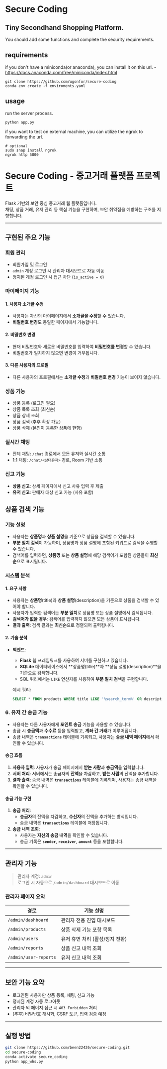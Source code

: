 # Secure Coding

## Tiny Secondhand Shopping Platform.

You should add some functions and complete the security requirements.

## requirements

if you don't have a miniconda(or anaconda), you can install it on this url. - https://docs.anaconda.com/free/miniconda/index.html

```
git clone https://github.com/ugonfor/secure-coding
conda env create -f enviroments.yaml
```

## usage

run the server process.

```
python app.py
```

if you want to test on external machine, you can utilize the ngrok to forwarding the url.
```
# optional
sudo snap install ngrok
ngrok http 5000
```
# Secure Coding - 중고거래 플랫폼 프로젝트

Flask 기반의 보안 중심 중고거래 웹 플랫폼입니다.  
채팅, 상품 거래, 유저 관리 등 핵심 기능을 구현하며, 보안 취약점을 예방하는 구조를 지향합니다.

---

## 구현된 주요 기능

### 회원 관리
- 회원가입 및 로그인
- `admin` 계정 로그인 시 관리자 대시보드로 자동 이동
- 정지된 계정 로그인 시 접근 차단 (`is_active = 0`)

### 마이페이지 기능

#### 1. 사용자 소개글 수정
- 사용자는 자신의 마이페이지에서 **소개글을 수정**할 수 있습니다.
- **비밀번호 변경**도 동일한 페이지에서 가능합니다.

#### 2. 비밀번호 변경
- 현재 비밀번호와 새로운 비밀번호를 입력하여 **비밀번호를 변경**할 수 있습니다.
- 비밀번호가 일치하지 않으면 변경이 거부됩니다.

#### 3. 다른 사용자의 프로필
- 다른 사용자의 프로필에서는 **소개글 수정**과 **비밀번호 변경** 기능이 보이지 않습니다.

### 상품 기능
- 상품 등록 (로그인 필요)
- 상품 목록 조회 (최신순)
- 상품 상세 조회
- 상품 검색 (추후 확장 가능)
- 상품 삭제 (본인이 등록한 상품에 한함)

### 실시간 채팅
- 전체 채팅: `/chat` 경로에서 모든 유저와 실시간 소통
- 1:1 채팅: `/chat/<상대유저>` 경로, Room 기반 소통

### 신고 기능
- **상품 신고**: 상세 페이지에서 신고 사유 입력 후 제출
- **유저 신고**: 판매자 대상 신고 가능 (사유 포함)

## 상품 검색 기능

### 기능 설명
- 사용자는 **상품명**과 **상품 설명**을 기준으로 상품을 검색할 수 있습니다.
- **부분 일치 검색**이 가능하며, 상품명과 상품 설명에 포함된 키워드로 검색을 수행할 수 있습니다.
- 검색어를 입력하면, **상품명** 또는 **상품 설명**에 해당 검색어가 포함된 상품들이 **최신순**으로 표시됩니다.

### 시스템 분석

#### 1. 요구 사항
- 사용자는 **상품명**(title)과 **상품 설명**(description)을 기준으로 상품을 검색할 수 있어야 합니다.
- 사용자가 입력한 검색어는 **부분 일치**로 상품명 또는 상품 설명에서 검색됩니다.
- **검색어가 없을 경우**: 검색어를 입력하지 않으면 모든 상품이 표시됩니다.
- **결과 출력**: 검색 결과는 **최신순**으로 정렬되어 출력됩니다.

#### 2. 기술 분석
- **백엔드**:
  - **Flask** 웹 프레임워크를 사용하여 서버를 구현하고 있습니다.
  - **SQLite** 데이터베이스에서 **상품명(title)**과 **상품 설명(description)**을 기준으로 검색합니다.
  - SQL 쿼리에서는 `LIKE` 연산자를 사용하여 **부분 일치 검색**을 구현합니다.

  예시 쿼리:
  ```sql
  SELECT * FROM products WHERE title LIKE '%search_term%' OR description LIKE '%search_term%'
  ```
### 6. 유저 간 송금 기능
- 사용자는 다른 사용자에게 **포인트 송금** 기능을 사용할 수 있습니다.
- 송금 시 **송금액**과 **수수료** 등을 입력받고, **계좌 간 거래**가 이루어집니다.
- 송금 내역은 **`transactions`** 테이블에 기록되고, 사용자는 **송금 내역 페이지**에서 확인할 수 있습니다.

#### 송금 흐름
1. **사용자 입력**: 사용자가 송금 페이지에서 **받는 사람**과 **송금액**을 입력합니다.
2. **서버 처리**: 서버에서는 송금자의 **잔액**을 차감하고, **받는 사람**의 잔액을 추가합니다.
3. **결과 출력**: 송금 내역은 **`transactions`** 테이블에 기록되며, 사용자는 송금 내역을 확인할 수 있습니다.

#### 송금 기능 구현
1. **송금 처리**:
   - **송금자**의 잔액을 차감하고, **수신자**의 잔액을 추가하는 방식입니다.
   - 송금 내역은 **`transactions`** 테이블에 저장됩니다.
2. **송금 내역 조회**:
   - 사용자는 **자신의 송금 내역**을 확인할 수 있습니다.
   - 송금 기록은 **`sender`**, **`receiver`**, **`amount`** 등을 포함합니다.

---

## 관리자 기능

> 관리자 계정: `admin`  
> 로그인 시 자동으로 `/admin/dashboard` 대시보드로 이동

### 관리자 페이지 요약

| 경로 | 기능 설명 |
|------|-----------|
| `/admin/dashboard` | 관리자 전용 진입 대시보드 |
| `/admin/products` | 상품 삭제 기능 포함 목록 |
| `/admin/users` | 유저 휴면 처리 (활성/정지 전환) |
| `/admin/reports` | 상품 신고 내역 조회 |
| `/admin/user-reports` | 유저 신고 내역 조회 |

---

## 보안 기능 요약
- 로그인된 사용자만 상품 등록, 채팅, 신고 가능
- 정지된 계정 자동 로그아웃
- 관리자 외 페이지 접근 시 `403 Forbidden` 처리
- (추후) 비밀번호 해시화, CSRF 토큰, 입력 검증 예정

---

## 실행 방법

```bash
git clone https://github.com/been22426/secure-coding.git
cd secure-coding
conda activate secure_coding
python app_whs.py

